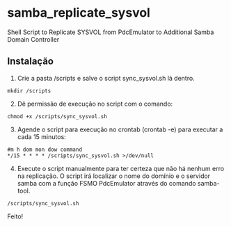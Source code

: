 # samba_replicate_sysvol
Shell Script to Replicate SYSVOL from PdcEmulator to Additional Samba Domain Controller  

## Instalação  
1. Crie a pasta /scripts e salve o script sync_sysvol.sh lá dentro.  
```
mkdir /scripts 
```
2. Dê permissão de execução no script com o comando:  
```
chmod +x /scripts/sync_sysvol.sh
```
3. Agende o script para execução no crontab (crontab -e) para executar a cada 15 minutos:  
```
#m h dom mon dow command
*/15 * * * * /scripts/sync_sysvol.sh >/dev/null
```

4. Execute o script manualmente para ter certeza que não há nenhum erro na replicação. O script irá localizar o nome do domínio e o servidor samba com a função FSMO PdcEmulator através do comando samba-tool.  
```
/scripts/sync_sysvol.sh
```
Feito!
